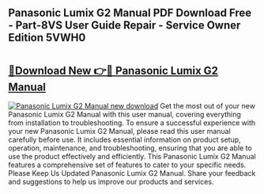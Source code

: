 ## Panasonic Lumix G2 Manual PDF Download Free - Part-8VS User Guide Repair - Service Owner Edition 5VWH0

# <h2><a href="http://cf19640.oget.top/?id=Panasonic+Lumix+G2+Manual">🔗Download New 👉🔴 Panasonic Lumix G2 Manual</a></h2>

[![Panasonic Lumix G2 Manual new download](https://i.imgur.com/5g1atiW.png)](http://cf19640.oget.top/?id=Panasonic+Lumix+G2+Manual)
Get the most out of your new Panasonic Lumix G2 Manual with this user manual, covering everything from installation to troubleshooting. To ensure a successful experience with your new Panasonic Lumix G2 Manual, please read this user manual carefully before use. It includes essential information on product setup, operation, maintenance, and troubleshooting, ensuring that you are able to use the product effectively and efficiently. This Panasonic Lumix G2 Manual features a comprehensive set of features to cater to your specific needs. Please Keep Us Updated Panasonic Lumix G2 Manual. Share your feedback and suggestions to help us improve our products and services.

